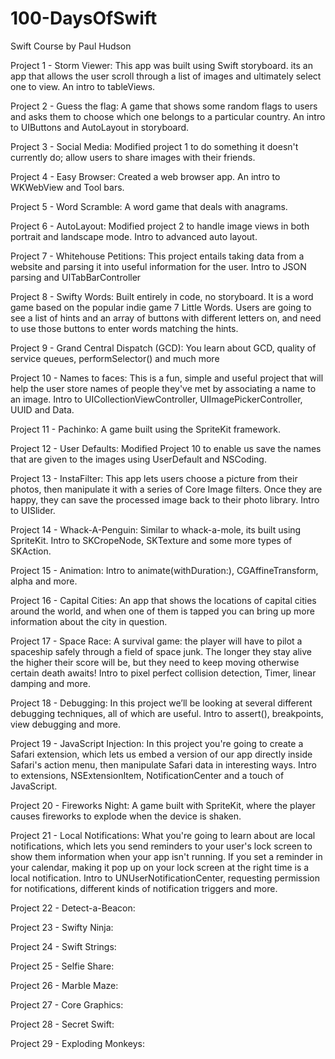 # 100-DaysOfSwift
Swift Course by Paul Hudson

Project 1 - Storm Viewer: This app was built using Swift storyboard. its an app that allows the user scroll through a list of images and ultimately select one to view. An intro to tableViews.

Project 2 - Guess the flag: A game that shows some random flags to users and asks them to choose which one belongs to a particular country. An intro to UIButtons and AutoLayout in storyboard.

Project 3 - Social Media: Modified project 1 to do something it doesn't currently do; allow users to share images with their friends.

Project 4 - Easy Browser: Created a web browser app. An intro to WKWebView and Tool bars.

Project 5 - Word Scramble: A word game that deals with anagrams.

Project 6 - AutoLayout: Modified project 2 to handle image views in both portrait and landscape mode. Intro to advanced auto layout.

Project 7 - Whitehouse Petitions: This project entails taking data from a website and parsing it into useful information for the user. Intro to JSON parsing and UITabBarController

Project 8 - Swifty Words: Built entirely in code, no storyboard. It is a word game based on the popular indie game 7 Little Words. Users are going to see a list of hints and an array of buttons with different letters on, and need to use those buttons to enter words matching the hints.

Project 9 - Grand Central Dispatch (GCD): You learn about GCD, quality of service queues, performSelector() and much more

Project 10 - Names to faces: This is a fun, simple and useful project that will help the user store names of people they've met by associating a name to an image. Intro to UICollectionViewController, UIImagePickerController, UUID and Data.

Project 11 - Pachinko: A game built using the SpriteKit framework.

Project 12 - User Defaults: Modified Project 10 to enable us save the names that are given to the images using UserDefault and NSCoding.

Project 13 - InstaFilter: This app lets users choose a picture from their photos, then manipulate it with a series of Core Image filters. Once they are happy, they can save the processed image back to their photo library. Intro to UISlider.

Project 14 - Whack-A-Penguin: Similar to whack-a-mole, its built using SpriteKit. Intro to SKCropeNode, SKTexture and some more types of SKAction.

Project 15 - Animation: Intro to animate(withDuration:), CGAffineTransform, alpha and more.

Project 16 - Capital Cities: An app that shows the locations of capital cities around the world, and when one of them is tapped you can bring up more information about the city in question.

Project 17 - Space Race: A survival game: the player will have to pilot a spaceship safely through a field of space junk. The longer they stay alive the higher their score will be, but they need to keep moving otherwise certain death awaits! Intro to pixel perfect collision detection, Timer, linear damping and more.

Project 18 - Debugging: In this project we’ll be looking at several different debugging techniques, all of which are useful. Intro to assert(), breakpoints, view debugging and more.

Project 19 - JavaScript Injection: In this project you're going to create a Safari extension, which lets us embed a version of our app directly inside Safari's action menu, then manipulate Safari data in interesting ways. Intro to extensions, NSExtensionItem, NotificationCenter and a touch of JavaScript.

Project 20 - Fireworks Night: A game built with SpriteKit, where the player causes fireworks to explode when the device is shaken.

Project 21 - Local Notifications: What you're going to learn about are local notifications, which lets you send reminders to your user's lock screen to show them information when your app isn't running. If you set a reminder in your calendar, making it pop up on your lock screen at the right time is a local notification. Intro to UNUserNotificationCenter, requesting permission for notifications, different kinds of notification triggers and more.

Project 22 - Detect-a-Beacon:

Project 23 - Swifty Ninja:

Project 24 - Swift Strings:

Project 25 - Selfie Share:

Project 26 - Marble Maze:

Project 27 - Core Graphics:

Project 28 - Secret Swift:

Project 29 - Exploding Monkeys:
